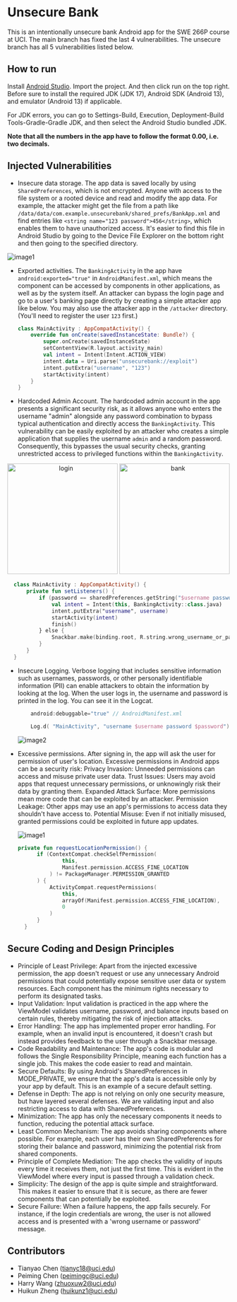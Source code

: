 # Unsecure Bank

This is an intentionally unsecure bank Android app for the SWE 266P course at UCI. The main branch has fixed the last 4 vulnerabilities. The unsecure branch has all 5 vulnerabilities listed below.

## How to run

Install [Android Studio](https://developer.android.com/studio). Import the project. And then click run on the top right. Before sure to install the required JDK (JDK 17), Android SDK (Android 13), and emulator (Android 13) if applicable.

For JDK errors, you can go to Settings-Build, Execution, Deployment-Build Tools-Gradle-Gradle JDK, and then select the Android Studio bundled JDK.

**Note that all the numbers in the app have to follow the format 0.00, i.e. two decimals.**

## Injected Vulnerabilities

* Insecure data storage. The app data is saved locally by using `SharedPreferences`, which is not encrypted. Anyone with access to the file system or a rooted device and read and modify the app data. For example, the attacker might get the file from a path like `/data/data/com.example.unsecurebank/shared_prefs/BankApp.xml` and find entries like `<string name="123 password">456</string>`, which enables them to have unauthorized access. It's easier to find this file in Android Studio by going to the Device File Explorer on the bottom right and then going to the specified directory.

![image1](images/vulnerability1.png)

* Exported activities. The `BankingActivity` in the app have `android:exported="true"` in `AndroidManifest.xml`, which means the component can be accessed by components in other applications, as well as by the system itself. An attacker can bypass the login page and go to a user's banking page directly by creating a simple attacker app like below. You may also use the attacker app in the `/attacker` directory. (You'll need to register the user `123` first.)

    ```kt
    class MainActivity : AppCompatActivity() {
        override fun onCreate(savedInstanceState: Bundle?) {
            super.onCreate(savedInstanceState)
            setContentView(R.layout.activity_main)
            val intent = Intent(Intent.ACTION_VIEW)
            intent.data = Uri.parse("unsecurebank://exploit")
            intent.putExtra("username", "123")
            startActivity(intent)
        }
    }
    ```

* Hardcoded Admin Account. The hardcoded admin account in the app presents a significant security risk, as it allows anyone who enters the username "admin" alongside any password combination to bypass typical authentication and directly access the `BankingActivity`. This vulnerability can be easily exploited by an attacker who creates a simple application that supplies the username `admin` and a random password. Consequently, this bypasses the usual security checks, granting unrestricted access to privileged functions within the `BankingActivity`.

<p align="center">
<img src="images/admin_login.png" alt="login" width="250"/> <img src="images/admin_bank.png" alt="bank" width="250"/>
</p>

  ```kt
    class MainActivity : AppCompatActivity() {
        private fun setListeners() {
            if (password == sharedPreferences.getString("$username password", "") || username == "admin") {
                val intent = Intent(this, BankingActivity::class.java)
                intent.putExtra("username", username)
                startActivity(intent)
                finish()
            } else {
                Snackbar.make(binding.root, R.string.wrong_username_or_password, Snackbar.LENGTH_SHORT).show()
            }
        }
    }
  ```

* Insecure Logging. Verbose logging that includes sensitive information such as usernames, passwords, or other personally identifiable information (PII) can enable attackers to obtain the information by looking at the log. When the user logs in, the username and password is printed in the log. You can see it in the Logcat.

    ```kt
        android:debuggable="true" // AndroidManifest.xml

        Log.d( "MainActivity", "username $username password $password") // MainActivity.kt
    ```

    ![image2](images/log-password.png)

* Excessive permissions. After signing in, the app will ask the user for permission of user's location. Excessive permissions in Android apps can be a security risk: Privacy Invasion: Unneeded permissions can access and misuse private user data. Trust Issues: Users may avoid apps that request unnecessary permissions, or unknowingly risk their data by granting them. Expanded Attack Surface: More permissions mean more code that can be exploited by an attacker. Permission Leakage: Other apps may use an app's permissions to access data they shouldn't have access to. Potential Misuse: Even if not initially misused, granted permissions could be exploited in future app updates.

  ![image1](images/permission.jpg)
  ```kt
  private fun requestLocationPermission() {
        if (ContextCompat.checkSelfPermission(
                this,
                Manifest.permission.ACCESS_FINE_LOCATION
            ) != PackageManager.PERMISSION_GRANTED
        ) {
            ActivityCompat.requestPermissions(
                this,
                arrayOf(Manifest.permission.ACCESS_FINE_LOCATION),
                0
            )
        }
    }
  ```

## Secure Coding and Design Principles

* Principle of Least Privilege: Apart from the injected excessive permission, the app doesn't request or use any unnecessary Android permissions that could potentially expose sensitive user data or system resources. Each component has the minimum rights necessary to perform its designated tasks.
* Input Validation: Input validation is practiced in the app where the ViewModel validates username, password, and balance inputs based on certain rules, thereby mitigating the risk of injection attacks.
* Error Handling: The app has implemented proper error handling. For example, when an invalid input is encountered, it doesn't crash but instead provides feedback to the user through a Snackbar message.
* Code Readability and Maintenance: The app's code is modular and follows the Single Responsibility Principle, meaning each function has a single job. This makes the code easier to read and maintain.
* Secure Defaults: By using Android's SharedPreferences in MODE_PRIVATE, we ensure that the app's data is accessible only by your app by default. This is an example of a secure default setting.
* Defense in Depth: The app is not relying on only one security measure, but have layered several defenses. We are validating input and also restricting access to data with SharedPreferences.
* Minimization: The app has only the necessary components it needs to function, reducing the potential attack surface.
* Least Common Mechanism: The app avoids sharing components where possible. For example, each user has their own SharedPreferences for storing their balance and password, minimizing the potential risk from shared components.
* Principle of Complete Mediation: The app checks the validity of inputs every time it receives them, not just the first time. This is evident in the ViewModel where every input is passed through a validation check.
* Simplicity: The design of the app is quite simple and straightforward. This makes it easier to ensure that it is secure, as there are fewer components that can potentially be exploited.
* Secure Failure: When a failure happens, the app fails securely. For instance, if the login credentials are wrong, the user is not allowed access and is presented with a 'wrong username or password' message.

## Contributors

* Tianyao Chen (tianyc18@uci.edu)
* Peiming Chen (peimingc@uci.edu)
* Harry Wang (zhuoxuw2@uci.edu)
* Huikun Zheng (huikunz1@uci.edu)
